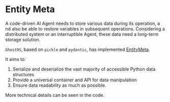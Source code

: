# Entity Meta

A code-driven AI Agent needs to store various data during its operation, a
nd also be able to restore variables in subsequent operations.
Considering a distributed system or an interruptible Agent, these data need a long-term storage solution.

`GhostOS`, based on `pickle` and `pydantic`, has
implemented [EntityMeta](https://github.com/ghost-in-moss/GhostOS/tree/main/ghostos/entity.py).

It aims to:

1. Serialize and deserialize the vast majority of accessible Python data structures
2. Provide a universal container and API for data manipulation
3. Ensure data readability as much as possible.

More technical details can be seen in the code.